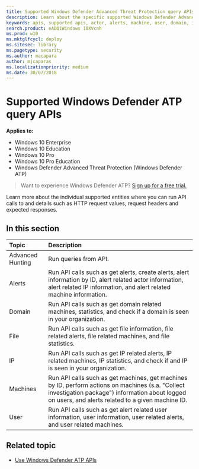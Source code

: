 ```yaml
---
title: Supported Windows Defender Advanced Threat Protection query APIs  
description: Learn about the specific supported Windows Defender Advanced Threat Protection entities where you can create API calls to. 
keywords: apis, supported apis, actor, alerts, machine, user, domain, ip, file, advanced queries, advanced hunting
search.product: eADQiWindows 10XVcnh
ms.prod: w10
ms.mktglfcycl: deploy
ms.sitesec: library
ms.pagetype: security
ms.author: macapara
author: mjcaparas
ms.localizationpriority: medium
ms.date: 30/07/2018
---
```


# Supported Windows Defender ATP query APIs 

**Applies to:**

- Windows 10 Enterprise
- Windows 10 Education
- Windows 10 Pro
- Windows 10 Pro Education
- Windows Defender Advanced Threat Protection (Windows Defender ATP)



>Want to experience Windows Defender ATP? [Sign up for a free trial.](https://www.microsoft.com/en-us/WindowsForBusiness/windows-atp?ocid=docs-wdatp-supportedapis-abovefoldlink) 

Learn more about the individual supported entities where you can run API calls to and details such as HTTP request values, request headers and expected responses.

## In this section
Topic | Description
:---|:---
Advanced Hunting | Run queries from API.
Alerts | Run API calls such as get alerts, create alerts, alert information by ID, alert related actor information, alert related IP information, and alert related machine information.
Domain |Run API calls such as get domain related machines, statistics, and check if a domain is seen in your organization.
File | Run API calls such as get file information, file related alerts, file related machines, and file statistics.
IP | Run API calls such as get IP related alerts, IP related machines, IP statistics, and check if and IP is seen in your organization.
Machines | Run API calls such as get machines, get machines by ID, perform actions on machines (s.a. "Collect investigation package") information about logged on users, and alerts related to a given machine ID.
User | Run API calls such as get alert related user information, user information, user related alerts, and user related machines.

## Related topic
- [Use Windows Defender ATP APIs](exposed-apis-windows-defender-advanced-threat-protection-new.md)

